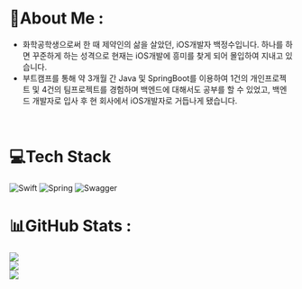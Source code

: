 # 💫About Me :
- 화학공학생으로써 한 때 제약인의 삶을 살았던, iOS개발자 백정수입니다.  하나를 하면 꾸준하게 하는 성격으로 현재는 iOS개발에 흥미를 찾게 되어 몰입하여 지내고 있습니다.
- 부트캠프를 통해 약 3개월 간 Java 및 SpringBoot를 이용하여 1건의 개인프로젝트 및 4건의 팀프로젝트를 경험하며 백엔드에 대해서도 공부를 할 수 있었고, 백엔드 개발자로 입사 후 현 회사에서 iOS개발자로 거듭나게 됐습니다.

</br>

# 💻Tech Stack
![Swift](https://img.shields.io/badge/swift-%23ED8B00.svg?style=for-the-badge&logo=swift&logoColor=white) ![Spring](https://img.shields.io/badge/springboot-%236DB33F.svg?style=for-the-badge&logo=springboot&logoColor=white) ![Swagger](https://img.shields.io/badge/-Swagger-%23Clojure?style=for-the-badge&logo=swagger&logoColor=white)
# 📊GitHub Stats :
![](https://github-readme-stats.vercel.app/api?username=HundredCleanWater&theme=bear&hide_border=false&include_all_commits=false&count_private=false)<br/>
![](https://github-readme-streak-stats.herokuapp.com/?user=HundredCleanWater&theme=bear&hide_border=false)<br/>
![](https://github-readme-stats.vercel.app/api/top-langs/?username=HundredCleanWater&theme=bear&hide_border=false&include_all_commits=false&count_private=false&layout=compact)

